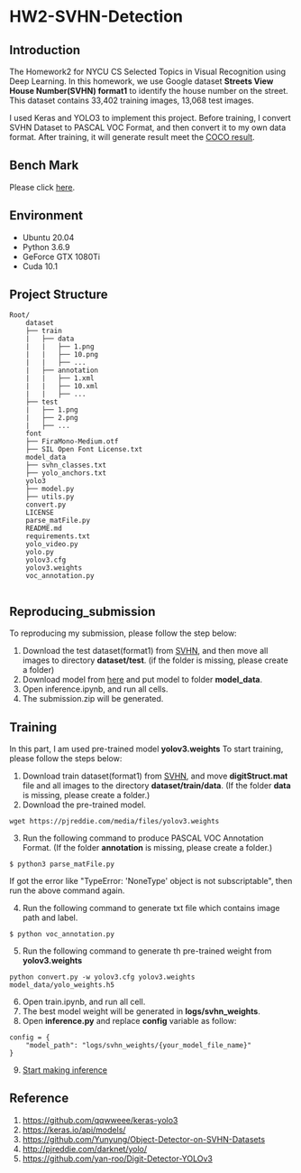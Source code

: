# HW2-SVHN-Detection

## Introduction
The Homework2 for NYCU CS Selected Topics in Visual Recognition using Deep Learning. In this homework, we use Google dataset **Streets View House Number(SVHN) format1**  to identify the house number on the street. This dataset contains 33,402 training images, 13,068 test images.

I used Keras and YOLO3 to implement this project. Before training, I convert SVHN Dataset to PASCAL VOC Format, and then convert it to my own data format. After training, it will generate result meet the [COCO result](https://cocodataset.org/#format-results).

## Bench Mark
Please click [here](https://colab.research.google.com/drive/1wQXYzRpMPIPyA7vzpSkLRgAqhk9FWnB1?usp=sharing).

## Environment
- Ubuntu 20.04
- Python 3.6.9
- GeForce GTX 1080Ti
- Cuda 10.1

## Project Structure
```
Root/
    dataset
    ├── train
    |   ├── data
    |   |   ├── 1.png
    |   |   ├── 10.png
    |   |   ├── ...
    |   ├── annotation
    |   |   ├── 1.xml
    |   |   ├── 10.xml
    |   |   ├── ...
    ├── test
    |   ├── 1.png
    |   ├── 2.png
    |   ├── ...
    font
    ├── FiraMono-Medium.otf
    ├── SIL Open Font License.txt
    model_data
    ├── svhn_classes.txt
    ├── yolo_anchors.txt
    yolo3
    ├── model.py
    ├── utils.py
    convert.py
    LICENSE
    parse_matFile.py
    README.md
    requirements.txt
    yolo_video.py
    yolo.py
    yolov3.cfg
    yolov3.weights
    voc_annotation.py


```

## Reproducing_submission
To reproducing my submission, please follow the step below:
1. Download the test dataset(format1) from [SVHN](http://ufldl.stanford.edu/housenumbers/), and then move all images to directory **dataset/test**. (if the folder is missing, please create a folder)
2. Download model from [here](https://drive.google.com/file/d/1NWA574VSHuws7JbeXZKNyX5Hy5mdeKVe/view?usp=sharing) and put model to folder **model_data**.
3. Open inference.ipynb, and run all cells.
4. The submission.zip will be generated.

## Training
In this part, I am used pre-trained model **yolov3.weights**
To start training, please follow the steps below:
1. Download train dataset(format1) from [SVHN](http://ufldl.stanford.edu/housenumbers/), and move **digitStruct.mat** file and all images to the directory **dataset/train/data**. (If the folder **data** is missing, please create a folder.)
2. Download the pre-trained model.
```
wget https://pjreddie.com/media/files/yolov3.weights
```
3. Run the following command to produce PASCAL VOC Annotation Format. (If the folder **annotation** is missing, please create a folder.)
```
$ python3 parse_matFile.py
```
If got the error like "TypeError: 'NoneType' object is not subscriptable", then run the above command again.

4. Run the following command to generate txt file which contains image path and label.
```
$ python voc_annotation.py
```
5. Run the following command to generate th pre-trained weight from **yolov3.weights**
```
python convert.py -w yolov3.cfg yolov3.weights model_data/yolo_weights.h5
```
6. Open train.ipynb, and run all cell.
7. The best model weight will be generated in **logs/svhn_weights**.
8. Open **inference.py** and replace **config** variable as follow:
```
config = {
    "model_path": "logs/svhn_weights/{your_model_file_name}"
}
```
9. [Start making inference](#Reproducing_submission)

## Reference
1. https://github.com/qqwweee/keras-yolo3
2. https://keras.io/api/models/
3. https://github.com/Yunyung/Object-Detector-on-SVHN-Datasets
4. http://pjreddie.com/darknet/yolo/
5. https://github.com/yan-roo/Digit-Detector-YOLOv3

